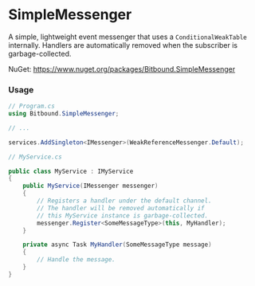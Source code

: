 # SimpleMessenger
A simple, lightweight event messenger that uses a `ConditionalWeakTable` internally.
Handlers are automatically removed when the subscriber is garbage-collected.

NuGet: https://www.nuget.org/packages/Bitbound.SimpleMessenger


### Usage

``` C#
// Program.cs
using Bitbound.SimpleMessenger;

// ...

services.AddSingleton<IMessenger>(WeakReferenceMessenger.Default);
```

``` C#
// MyService.cs

public class MyService : IMyService
{
    public MyService(IMessenger messenger)
    {
        // Registers a handler under the default channel.
        // The handler will be removed automatically if
        // this MyService instance is garbage-collected.
        messenger.Register<SomeMessageType>(this, MyHandler);
    }

    private async Task MyHandler(SomeMessageType message)
    {
        // Handle the message.
    }
}
```